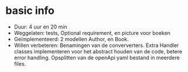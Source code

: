 # basic info
- Duur: 4 uur en 20 min
- Weggelaten: tests, Optional requirement, en picture voor boeken
- Geïmplementeerd: 2 modellen Author, en Book. 
- Willen verbeteren: Benamingen van de conververters. Extra Handler classes implementeren voor het abstract houden van de code, betere error handling. Opsplitten van de openApi yaml bestand in meerdere files.